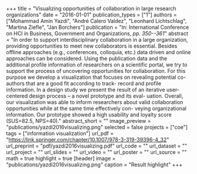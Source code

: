 +++
title = "Visualizing opportunities of collaboration in large research organizations"
date = "2016-01-01"
publication_types = ["1"]
authors = ["Mohammad Amin Yazdi", "André Calero Valdez", "Leonhard Lichtschlag", "Martina Ziefle", "Jan Borchers"]
publication = "In: International Conference on HCI in Business, Government and Organizations, _pp. 350--361_"
abstract = "In order to support interdisciplinary collaboration in a large organization, providing opportunities to meet new collaborators is essential. Besides offline approaches (e.g., conferences, colloquia, etc.) data driven and online approaches can be considered. Using the publication data and the additional profile information of researchers on a scientific portal, we try to support the process of uncovering opportunities for collaboration. For this purpose we develop a visualization that focuses on revealing potential co-authors that are a good fit according to track- record and profile information. In a design study we present the result of an iterative user-centered design process – a novel prototype and its eval- uation. Overall, our visualization was able to inform researchers about valid collaboration opportunities while at the same time effectively con- veying organizational information. Our prototype showed a high usability and loyalty score (SUS=82.5, NPS=40)."
abstract_short = ""
image_preview = "publications/yazdi2016visualizing.png"
selected = false
projects = ["coe"]
tags = ["information visualization"]
url_pdf = "https://link.springer.com/chapter/10.1007/978-3-319-39396-4_32"
url_preprint = "pdf/yazdi2016visualizing.pdf"
url_code = ""
url_dataset = ""
url_project = ""
url_slides = ""
url_video = ""
url_poster = ""
url_source = ""
math = true
highlight = true
[header]
image = "publications/yazdi2016visualizing.png"
caption = "Result highlight"
+++
